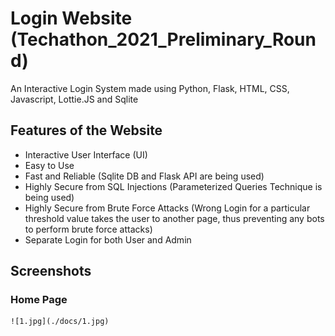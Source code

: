# Login Website (Techathon_2021_Preliminary_Round)
An Interactive Login System made using Python, Flask, HTML, CSS, Javascript, Lottie.JS and Sqlite 

## Features of the Website
- Interactive User Interface (UI) 
- Easy to Use
- Fast and Reliable (Sqlite DB and Flask API are being used)
- Highly Secure from SQL Injections (Parameterized Queries Technique is being used)
- Highly Secure from Brute Force Attacks (Wrong Login for a particular threshold value takes the user to another page, thus preventing any bots to perform brute force attacks)
- Separate Login for both User and Admin

## Screenshots
  ### Home Page
    ![1.jpg](./docs/1.jpg)
